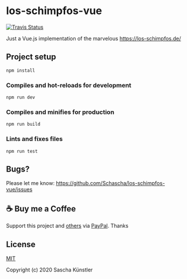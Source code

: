 # los-schimpfos-vue

[![Travis Status](https://travis-ci.com/Schascha/los-schimpfos-vue.svg?branch=master)](https://travis-ci.com/Schascha/los-schimpfos-vue)

Just a Vue.js implementation of the marvelous https://los-schimpfos.de/

## Project setup
```
npm install
```

### Compiles and hot-reloads for development
```
npm run dev
```

### Compiles and minifies for production
```
npm run build
```

### Lints and fixes files
```
npm run test
```

## Bugs?

Please let me know: https://github.com/Schascha/los-schimpfos-vue/issues

## :coffee: Buy me a Coffee

Support this project and [others](https://github.com/Schascha?tab=repositories) via [PayPal](https://www.paypal.me/LosZahlos). Thanks

## License

[MIT](./LICENSE)

Copyright (c) 2020 Sascha Künstler
